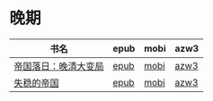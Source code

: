 # 晚期

| 书名 | epub | mobi | azw3 |
| --- | --- | --- | --- |
| [帝国落日：晚清大变局](None) | [epub](None) | [mobi](None) | [azw3](None) |
| [失稳的帝国](http://ct.dalanmei.com/f/31084289-571785563-023ae4) | [epub](http://ct.dalanmei.com/f/31084289-571785563-023ae4) | [mobi](http://ct.dalanmei.com/f/31084289-571451918-17d242) | [azw3](http://ct.dalanmei.com/f/31084289-571885530-73b431) |
